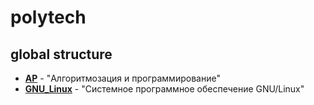 # polytech

## global structure 
- [**AP**](https://github.com/estoiko/polytech/tree/293510e40eecbad27e3679341241d8dac4bdb186/AP) - "Алгоритмозация и программирование"
- [**GNU_Linux**](https://github.com/estoiko/polytech/tree/293510e40eecbad27e3679341241d8dac4bdb186/GNU_Linux) - "Системное программное обеспечение GNU/Linux"
